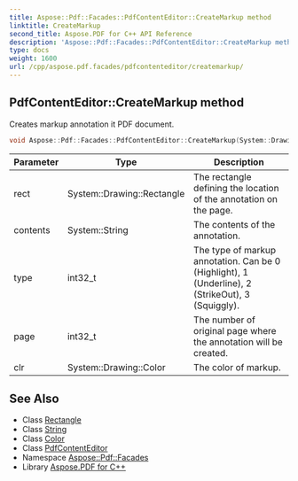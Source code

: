 ```yaml
---
title: Aspose::Pdf::Facades::PdfContentEditor::CreateMarkup method
linktitle: CreateMarkup
second_title: Aspose.PDF for C++ API Reference
description: 'Aspose::Pdf::Facades::PdfContentEditor::CreateMarkup method. Creates markup annotation it PDF document in C++.'
type: docs
weight: 1600
url: /cpp/aspose.pdf.facades/pdfcontenteditor/createmarkup/
---
```

## PdfContentEditor::CreateMarkup method


Creates markup annotation it PDF document.

```cpp
void Aspose::Pdf::Facades::PdfContentEditor::CreateMarkup(System::Drawing::Rectangle rect, System::String contents, int32_t type, int32_t page, System::Drawing::Color clr)
```


| Parameter | Type | Description |
| --- | --- | --- |
| rect | System::Drawing::Rectangle | The rectangle defining the location of the annotation on the page. |
| contents | System::String | The contents of the annotation. |
| type | int32_t | The type of markup annotation. Can be 0 (Highlight), 1 (Underline), 2 (StrikeOut), 3 (Squiggly). |
| page | int32_t | The number of original page where the annotation will be created. |
| clr | System::Drawing::Color | The color of markup. |

## See Also

* Class [Rectangle](../../../system.drawing/rectangle/)
* Class [String](../../../system/string/)
* Class [Color](../../../system.drawing/color/)
* Class [PdfContentEditor](../)
* Namespace [Aspose::Pdf::Facades](../../)
* Library [Aspose.PDF for C++](../../../)
